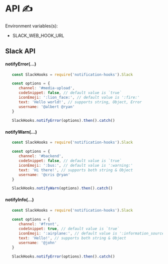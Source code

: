 # API ✍

Environment variables(s):

* SLACK_WEB_HOOK_URL


## Slack API

#### notifyError(...)
  ``` javascript
     const SlackHooks = require('notification-hooks').Slack
  
     const options = {
        channel: '#media-upload',
        codeSnippet: false, // default value is `true`
        iconEmoji: ':lion_face:', // default value is ':fire:'
        text: 'Hello world!', // supports string, Object, Error
        username: '@albert @ryan'
     }  
     
     SlackHooks.notifyError(options).then().catch()
  ```

#### notifyWarn(...)
  ``` javascript
     const SlackHooks = require('notification-hooks').Slack
  
     const options = {
        channel: '#backend',
        codeSnippet: false, // default value is `true`  
        iconEmoji: ':bus:', // default value is ':warning:'
        text: 'Hi there!', // supports both string & Object
        username: '@cris @ryan'
     }
  
     SlackHooks.notifyWarn(options).then().catch()
  ```
  
#### notifyInfo(...)
  ``` javascript
     const SlackHooks = require('notification-hooks').Slack
     
     const options = {
        channel: '#front',
        codeSnippet: true, // default value is `true`   
        iconEmoji: ':airplane:', // default value is ':information_source:'
        text: 'Hello!', // supports both string & Object
        username: '@john'
     }
     
     SlackHooks.notifyError(options).then().catch()
  ```
